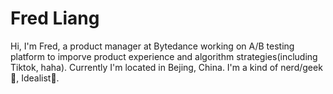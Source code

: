 # Fred Liang

Hi, I'm Fred, a product manager at Bytedance working on A/B testing platform to imporve product experience and algorithm strategies(including Tiktok, haha). Currently I'm located in Bejing, China. I'm a kind of nerd/geek🤔, Idealist🤯.
